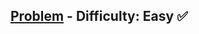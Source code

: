 [Problem](https://www.hackerrank.com/challenges/divisible-sum-pairs/problem) - Difficulty: Easy :white_check_mark:
---
